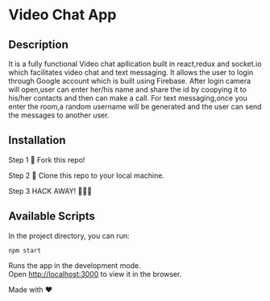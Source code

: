 # Video Chat App

## Description

It is a fully functional Video chat apllication built in react,redux and socket.io which facilitates video chat and text messaging.
It allows the user to login through Google account which is built using Firebase.
After login camera will open,user can enter her/his name and share the id by coopying it to his/her contacts and then can make a call.
For text messaging,once you enter the room,a random username will be generated and the user can send the messages to another user.

## Installation

Step 1
🍴 Fork this repo!

Step 2
👯 Clone this repo to your local machine.

Step 3
HACK AWAY! 🔨🔨🔨

## Available Scripts

In the project directory, you can run:

`npm start`

Runs the app in the development mode.<br />
Open [http://localhost:3000](http://localhost:3000) to view it in the browser.

Made with ❤
